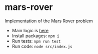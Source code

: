 # mars-rover

Implementation of the Mars Rover problem

- Main logic is [here](https://github.com/misterrodger/mars-rover/blob/main/src/marsRover.js)
- Install packages: ```npm i```
- Run tests:  ```npm run test```
- Run code: ```node src/index.js```
